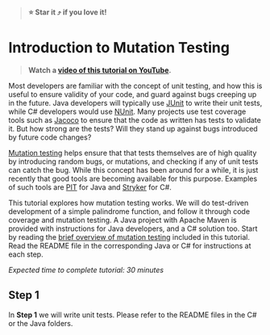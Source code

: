 > **:star: Star it :arrow_heading_up: if you love it!**

# Introduction to Mutation Testing

> **Watch a [video of this tutorial on YouTube](https://youtu.be/1ljrGdXuv_g).**

Most developers are familiar with the concept of unit testing, and how this is useful to ensure validity of your code, and guard against bugs creeping up in the future. Java developers will typically use [JUnit](https://junit.org/junit5/) to write their unit tests, while C# developers would use [NUnit](https://learn.microsoft.com/en-us/dotnet/core/testing/unit-testing-with-nunit). Many projects use test coverage tools such as [Jacoco](https://www.eclemma.org/jacoco/) to ensure that the code as written has tests to validate it. But how strong are the tests? Will they stand up against bugs introduced by future code changes? 

[Mutation testing](https://en.wikipedia.org/wiki/Mutation_testing) helps ensure that that tests themselves are of high quality by introducing random bugs, or mutations, and checking if any of unit tests can catch the bug. While this concept has been around for a while, it is just recently that good tools are becoming available for this purpose. Examples of such tools are [PIT](https://pitest.org/) for Java and [Stryker](https://stryker-mutator.io/docs/stryker-net/introduction/) for C#.

This tutorial explores how mutation testing works. We will do test-driven development of a simple palindrome function, and follow it through code coverage and mutation testing. A Java project with Apache Maven is provided with instructions for Java developers, and a C# solution too. Start by reading the [brief overview of mutation testing](https://sualeh.github.io/introduction-to-mutation-testing/mutation-testing.pdf) included in this tutorial. Read the README file in the corresponding Java or C# for instructions at each step.

*Expected time to complete tutorial: 30 minutes*

## Step 1

In **Step 1** we will write unit tests. Please refer to the README files in the C# or the Java folders.
